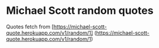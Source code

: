 # Michael Scott random quotes

Quotes fetch from [https://michael-scott-quote.herokuapp.com/v1/random/1] (https://michael-scott-quote.herokuapp.com/v1/random/1)
